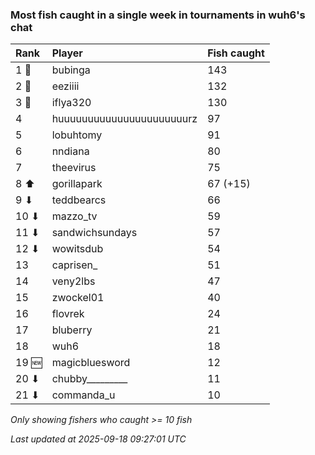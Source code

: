 ### Most fish caught in a single week in tournaments in wuh6's chat

| Rank  | Player                    | Fish caught |
|:------|:--------------------------|:------------|
| 1 🥇  | bubinga                   | 143         |
| 2 🥈  | eeziiii                   | 132         |
| 3 🥉  | iflya320                  | 130         |
| 4     | huuuuuuuuuuuuuuuuuuuuuurz | 97          |
| 5     | lobuhtomy                 | 91          |
| 6     | nndiana                   | 80          |
| 7     | theevirus                 | 75          |
| 8 ⬆   | gorillapark               | 67 (+15)    |
| 9 ⬇   | teddbearcs                | 66          |
| 10 ⬇  | mazzo_tv                  | 59          |
| 11 ⬇  | sandwichsundays           | 57          |
| 12 ⬇  | wowitsdub                 | 54          |
| 13    | caprisen_                 | 51          |
| 14    | veny2lbs                  | 47          |
| 15    | zwockel01                 | 40          |
| 16    | flovrek                   | 24          |
| 17    | bluberry                  | 21          |
| 18    | wuh6                      | 18          |
| 19 🆕 | magicbluesword            | 12          |
| 20 ⬇  | chubby_________           | 11          |
| 21 ⬇  | commanda_u                | 10          |

_Only showing fishers who caught >= 10 fish_

_Last updated at 2025-09-18 09:27:01 UTC_